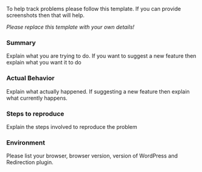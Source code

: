 To help track problems please follow this template. If you can provide screenshots then that will help.

*Please replace this template with your own details!*

### Summary

Explain what you are trying to do. If you want to suggest a new feature then explain what you want it to do

### Actual Behavior

Explain what actually happened. If suggesting a new feature then explain what currently happens.

### Steps to reproduce

Explain the steps involved to reproduce the problem

### Environment

Please list your browser, browser version, version of WordPress and Redirection plugin.
